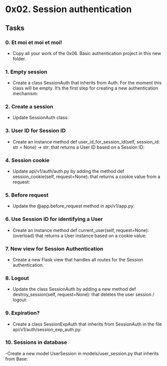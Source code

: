 # 0x02. Session authentication



## Tasks

### 0. Et moi et moi et moi!

- Copy all your work of the 0x06. Basic authentication project in this new folder.



### 1. Empty session

- Create a class SessionAuth that inherits from Auth. For the moment this class will be empty. It’s the first step for creating a new authentication mechanism:



### 2. Create a session

- Update SessionAuth class:



### 3. User ID for Session ID

- Create an instance method def user_id_for_session_id(self, session_id: str = None) -> str: that returns a User ID based on a Session ID:



### 4. Session cookie

- Update api/v1/auth/auth.py by adding the method def session_cookie(self, request=None): that returns a cookie value from a request:



### 5. Before request

- Update the @app.before_request method in api/v1/app.py:



### 6. Use Session ID for identifying a User

- Create an instance method def current_user(self, request=None): (overload) that returns a User instance based on a cookie value:



### 7. New view for Session Authentication

- Create a new Flask view that handles all routes for the Session authentication.



### 8. Logout

- Update the class SessionAuth by adding a new method def destroy_session(self, request=None): that deletes the user session / logout:



### 9. Expiration?

- Create a class SessionExpAuth that inherits from SessionAuth in the file api/v1/auth/session_exp_auth.py:



### 10. Sessions in database

-Create a new model UserSession in models/user_session.py that inherits from Base:
